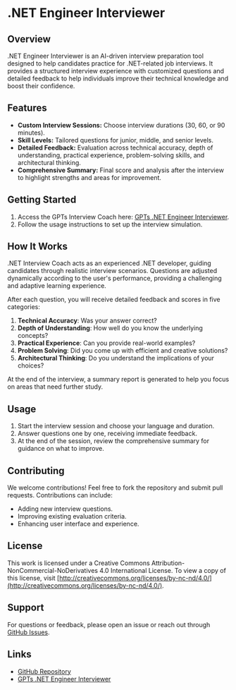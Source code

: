 # .NET Engineer Interviewer

## Overview
.NET Engineer Interviewer is an AI-driven interview preparation tool designed to help candidates practice for .NET-related job interviews. It provides a structured interview experience with customized questions and detailed feedback to help individuals improve their technical knowledge and boost their confidence.

## Features
- **Custom Interview Sessions:** Choose interview durations (30, 60, or 90 minutes).
- **Skill Levels:** Tailored questions for junior, middle, and senior levels.
- **Detailed Feedback:** Evaluation across technical accuracy, depth of understanding, practical experience, problem-solving skills, and architectural thinking.
- **Comprehensive Summary:** Final score and analysis after the interview to highlight strengths and areas for improvement.

## Getting Started
1. Access the GPTs Interview Coach here: [GPTs .NET Engineer Interviewer](https://chatgpt.com/g/g-673224045fe08190b0c0ece927ad19b9-net-engineer-interviewer).
2. Follow the usage instructions to set up the interview simulation.

## How It Works
.NET Interview Coach acts as an experienced .NET developer, guiding candidates through realistic interview scenarios. Questions are adjusted dynamically according to the user's performance, providing a challenging and adaptive learning experience.

After each question, you will receive detailed feedback and scores in five categories:
1. **Technical Accuracy**: Was your answer correct?
2. **Depth of Understanding**: How well do you know the underlying concepts?
3. **Practical Experience**: Can you provide real-world examples?
4. **Problem Solving**: Did you come up with efficient and creative solutions?
5. **Architectural Thinking**: Do you understand the implications of your choices?

At the end of the interview, a summary report is generated to help you focus on areas that need further study.

## Usage
1. Start the interview session and choose your language and duration.
2. Answer questions one by one, receiving immediate feedback.
3. At the end of the session, review the comprehensive summary for guidance on what to improve.

## Contributing
We welcome contributions! Feel free to fork the repository and submit pull requests. Contributions can include:
- Adding new interview questions.
- Improving existing evaluation criteria.
- Enhancing user interface and experience.

## License
This work is licensed under a Creative Commons Attribution-NonCommercial-NoDerivatives 4.0 International License. To view a copy of this license, visit [http://creativecommons.org/licenses/by-nc-nd/4.0/](http://creativecommons.org/licenses/by-nc-nd/4.0/).

## Support
For questions or feedback, please open an issue or reach out through [GitHub Issues]([https://github.com/ThisTrick/dot_net_interviewer/discussions](https://github.com/ThisTrick/dot_net_interviewer/issues)).

## Links
- [GitHub Repository](https://github.com/ThisTrick/dot_net_interviewer)
- [GPTs .NET Engineer Interviewer](https://chatgpt.com/g/g-673224045fe08190b0c0ece927ad19b9-net-engineer-interviewer)

